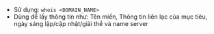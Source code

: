- Sử dụng: ```whois <DOMAIN_NAME>```
- Dùng để lấy thông tin như: Tên miền, Thông tin liên lạc của mục tiêu, ngày sáng lập/cập nhật/giải thể và name server
